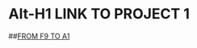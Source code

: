 Alt-H1 LINK TO PROJECT 1
=========================
##[FROM F9 TO A1](https://zqlimy17.github.io/from-f9-to-a1/)

